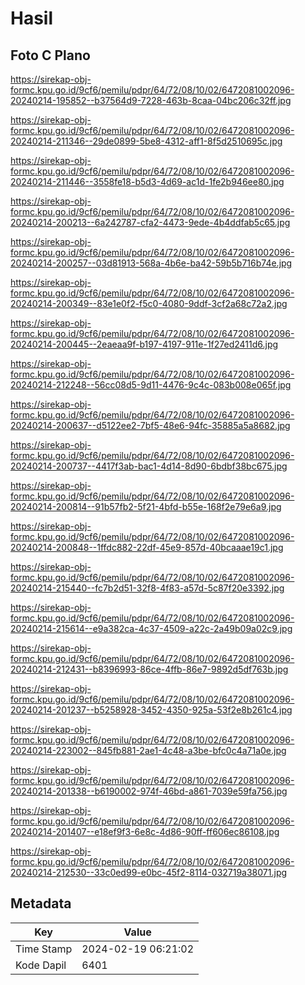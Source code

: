 # Hasil

## Foto C Plano

https://sirekap-obj-formc.kpu.go.id/9cf6/pemilu/pdpr/64/72/08/10/02/6472081002096-20240214-195852--b37564d9-7228-463b-8caa-04bc206c32ff.jpg

https://sirekap-obj-formc.kpu.go.id/9cf6/pemilu/pdpr/64/72/08/10/02/6472081002096-20240214-211346--29de0899-5be8-4312-aff1-8f5d2510695c.jpg

https://sirekap-obj-formc.kpu.go.id/9cf6/pemilu/pdpr/64/72/08/10/02/6472081002096-20240214-211446--3558fe18-b5d3-4d69-ac1d-1fe2b946ee80.jpg

https://sirekap-obj-formc.kpu.go.id/9cf6/pemilu/pdpr/64/72/08/10/02/6472081002096-20240214-200213--6a242787-cfa2-4473-9ede-4b4ddfab5c65.jpg

https://sirekap-obj-formc.kpu.go.id/9cf6/pemilu/pdpr/64/72/08/10/02/6472081002096-20240214-200257--03d81913-568a-4b6e-ba42-59b5b716b74e.jpg

https://sirekap-obj-formc.kpu.go.id/9cf6/pemilu/pdpr/64/72/08/10/02/6472081002096-20240214-200349--83e1e0f2-f5c0-4080-9ddf-3cf2a68c72a2.jpg

https://sirekap-obj-formc.kpu.go.id/9cf6/pemilu/pdpr/64/72/08/10/02/6472081002096-20240214-200445--2eaeaa9f-b197-4197-911e-1f27ed2411d6.jpg

https://sirekap-obj-formc.kpu.go.id/9cf6/pemilu/pdpr/64/72/08/10/02/6472081002096-20240214-212248--56cc08d5-9d11-4476-9c4c-083b008e065f.jpg

https://sirekap-obj-formc.kpu.go.id/9cf6/pemilu/pdpr/64/72/08/10/02/6472081002096-20240214-200637--d5122ee2-7bf5-48e6-94fc-35885a5a8682.jpg

https://sirekap-obj-formc.kpu.go.id/9cf6/pemilu/pdpr/64/72/08/10/02/6472081002096-20240214-200737--4417f3ab-bac1-4d14-8d90-6bdbf38bc675.jpg

https://sirekap-obj-formc.kpu.go.id/9cf6/pemilu/pdpr/64/72/08/10/02/6472081002096-20240214-200814--91b57fb2-5f21-4bfd-b55e-168f2e79e6a9.jpg

https://sirekap-obj-formc.kpu.go.id/9cf6/pemilu/pdpr/64/72/08/10/02/6472081002096-20240214-200848--1ffdc882-22df-45e9-857d-40bcaaae19c1.jpg

https://sirekap-obj-formc.kpu.go.id/9cf6/pemilu/pdpr/64/72/08/10/02/6472081002096-20240214-215440--fc7b2d51-32f8-4f83-a57d-5c87f20e3392.jpg

https://sirekap-obj-formc.kpu.go.id/9cf6/pemilu/pdpr/64/72/08/10/02/6472081002096-20240214-215614--e9a382ca-4c37-4509-a22c-2a49b09a02c9.jpg

https://sirekap-obj-formc.kpu.go.id/9cf6/pemilu/pdpr/64/72/08/10/02/6472081002096-20240214-212431--b8396993-86ce-4ffb-86e7-9892d5df763b.jpg

https://sirekap-obj-formc.kpu.go.id/9cf6/pemilu/pdpr/64/72/08/10/02/6472081002096-20240214-201237--b5258928-3452-4350-925a-53f2e8b261c4.jpg

https://sirekap-obj-formc.kpu.go.id/9cf6/pemilu/pdpr/64/72/08/10/02/6472081002096-20240214-223002--845fb881-2ae1-4c48-a3be-bfc0c4a71a0e.jpg

https://sirekap-obj-formc.kpu.go.id/9cf6/pemilu/pdpr/64/72/08/10/02/6472081002096-20240214-201338--b6190002-974f-46bd-a861-7039e59fa756.jpg

https://sirekap-obj-formc.kpu.go.id/9cf6/pemilu/pdpr/64/72/08/10/02/6472081002096-20240214-201407--e18ef9f3-6e8c-4d86-90ff-ff606ec86108.jpg

https://sirekap-obj-formc.kpu.go.id/9cf6/pemilu/pdpr/64/72/08/10/02/6472081002096-20240214-212530--33c0ed99-e0bc-45f2-8114-032719a38071.jpg


## Metadata

| Key        | Value               |
| ---------- | ------------------- |
| Time Stamp | 2024-02-19 06:21:02 |
| Kode Dapil | 6401                |



